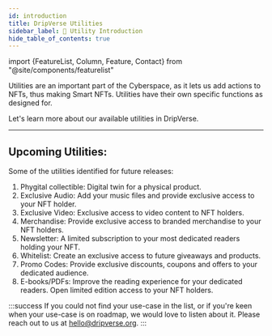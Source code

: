 ```yaml
---
id: introduction
title: DripVerse Utilities
sidebar_label: 🔖 Utility Introduction
hide_table_of_contents: true
---
```

import {FeatureList, Column, Feature, Contact} from "@site/components/featurelist"

Utilities are an important part of the Cyberspace, as it lets us add actions to NFTs, thus making Smart NFTs. Utilities have their own specific functions as designed for.

Let's learn more about our available utilities in DripVerse.

<FeatureList>
  <Column title="Available Utilities">
    <Feature url="/concepts/utility/gatekeeper/welcome" title="Gatekeeper" subtitle="DripVerse Gatekeeper Utility" image="gatekeeper.png" />
  </Column>
</FeatureList>

---

## Upcoming Utilities:
Some of the utilities identified for future releases:
1. Phygital collectible: Digital twin for a physical product.
2. Exclusive Audio: Add your music files and provide exclusive access to your NFT holder.
3. Exclusive Video: Exclusive access to video content to NFT holders.
4. Merchandise: Provide exclusive access to branded merchandise to your NFT holders.
5. Newsletter: A limited subscription to your most dedicated readers holding your NFT.
6. Whitelist: Create an exclusive access to future giveaways and products.
7. Promo Codes: Provide exclusive discounts, coupons and offers to your dedicated audience.
8. E-books/PDFs: Improve the reading experience for your dedicated readers. Open limited edition access to your NFT holders.

:::success
If you could not find your use-case in the list, or if you're keen when your use-case is on roadmap, we would love to listen about it. Please reach out to us at [hello@dripverse.org](mailto:hello@dripverse.org).
:::

<Contact />
